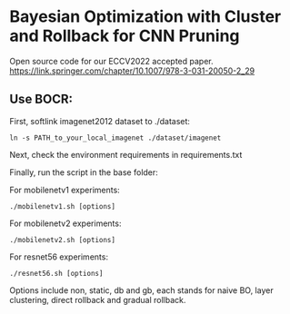 # Bayesian Optimization with Cluster and Rollback for CNN Pruning
Open source code for our ECCV2022 accepted paper.
https://link.springer.com/chapter/10.1007/978-3-031-20050-2_29

## Use BOCR:
  First, softlink imagenet2012 dataset to ./dataset: 
  
    ln -s PATH_to_your_local_imagenet ./dataset/imagenet
  
  Next, check the environment requirements in requirements.txt
  
  Finally, run the script in the base folder:
  
  For mobilenetv1 experiments:
  
    ./mobilenetv1.sh [options]
      
  For mobilenetv2 experiments:
  
    ./mobilenetv2.sh [options]
      
  For resnet56 experiments:
  
    ./resnet56.sh [options]
      
  Options include non, static, db and gb, each stands for naive BO, layer clustering, direct rollback and gradual rollback.
